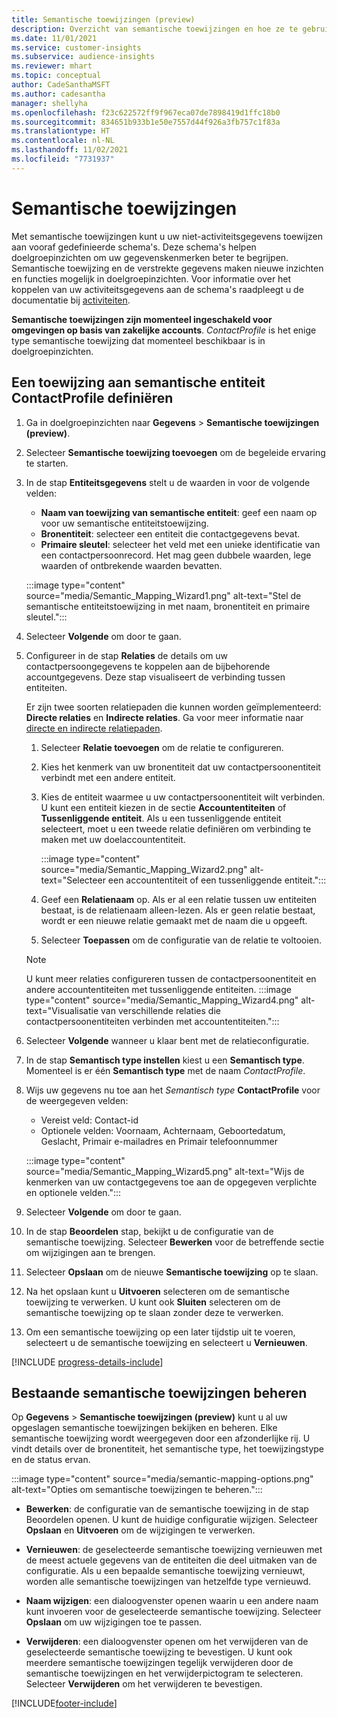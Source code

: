 ```yaml
---
title: Semantische toewijzingen (preview)
description: Overzicht van semantische toewijzingen en hoe ze te gebruiken.
ms.date: 11/01/2021
ms.service: customer-insights
ms.subservice: audience-insights
ms.reviewer: mhart
ms.topic: conceptual
author: CadeSanthaMSFT
ms.author: cadesantha
manager: shellyha
ms.openlocfilehash: f23c622572ff9f967eca07de7898419d1ffc18b0
ms.sourcegitcommit: 834651b933b1e50e7557d44f926a3fb757c1f83a
ms.translationtype: HT
ms.contentlocale: nl-NL
ms.lasthandoff: 11/02/2021
ms.locfileid: "7731937"
---
```

# <a name="semantic-mappings"></a>Semantische toewijzingen

Met semantische toewijzingen kunt u uw niet-activiteitsgegevens toewijzen aan vooraf gedefinieerde schema's. Deze schema's helpen doelgroepinzichten om uw gegevenskenmerken beter te begrijpen. Semantische toewijzing en de verstrekte gegevens maken nieuwe inzichten en functies mogelijk in doelgroepinzichten. Voor informatie over het koppelen van uw activiteitsgegevens aan de schema's raadpleegt u de documentatie bij [activiteiten](activities.md).

**Semantische toewijzingen zijn momenteel ingeschakeld voor omgevingen op basis van zakelijke accounts**. *ContactProfile* is het enige type semantische toewijzing dat momenteel beschikbaar is in doelgroepinzichten.

## <a name="define-a-contactprofile-semantic-entity-mapping"></a>Een toewijzing aan semantische entiteit ContactProfile definiëren

1. Ga in doelgroepinzichten naar **Gegevens** > **Semantische toewijzingen (preview)**.

1. Selecteer **Semantische toewijzing toevoegen** om de begeleide ervaring te starten.

1. In de stap **Entiteitsgegevens** stelt u de waarden in voor de volgende velden:

   - **Naam van toewijzing van semantische entiteit**: geef een naam op voor uw semantische entiteitstoewijzing.
   - **Bronentiteit**: selecteer een entiteit die contactgegevens bevat.
   - **Primaire sleutel**: selecteer het veld met een unieke identificatie van een contactpersoonrecord. Het mag geen dubbele waarden, lege waarden of ontbrekende waarden bevatten.

   :::image type="content" source="media/Semantic_Mapping_Wizard1.png" alt-text="Stel de semantische entiteitstoewijzing in met naam, bronentiteit en primaire sleutel.":::

1. Selecteer **Volgende** om door te gaan.

1. Configureer in de stap **Relaties** de details om uw contactpersoongegevens te koppelen aan de bijbehorende accountgegevens. Deze stap visualiseert de verbinding tussen entiteiten.  

   Er zijn twee soorten relatiepaden die kunnen worden geïmplementeerd: **Directe relaties** en **Indirecte relaties**. Ga voor meer informatie naar [directe en indirecte relatiepaden](relationships.md#relationship-paths).

   1. Selecteer **Relatie toevoegen** om de relatie te configureren.
   1. Kies het kenmerk van uw bronentiteit dat uw contactpersoonentiteit verbindt met een andere entiteit.
   1. Kies de entiteit waarmee u uw contactpersoonentiteit wilt verbinden. U kunt een entiteit kiezen in de sectie **Accountentiteiten** of **Tussenliggende entiteit**. Als u een tussenliggende entiteit selecteert, moet u een tweede relatie definiëren om verbinding te maken met uw doelaccountentiteit.

      :::image type="content" source="media/Semantic_Mapping_Wizard2.png" alt-text="Selecteer een accountentiteit of een tussenliggende entiteit.":::

   1. Geef een **Relatienaam** op. Als er al een relatie tussen uw entiteiten bestaat, is de relatienaam alleen-lezen. Als er geen relatie bestaat, wordt er een nieuwe relatie gemaakt met de naam die u opgeeft.
   1. Selecteer **Toepassen** om de configuratie van de relatie te voltooien.

   > [!NOTE]
   > U kunt meer relaties configureren tussen de contactpersoonentiteit en andere accountentiteiten met tussenliggende entiteiten.
   >  :::image type="content" source="media/Semantic_Mapping_Wizard4.png" alt-text="Visualisatie van verschillende relaties die contactpersoonentiteiten verbinden met accountentiteiten.":::

1. Selecteer **Volgende** wanneer u klaar bent met de relatieconfiguratie.

1. In de stap **Semantisch type instellen** kiest u een **Semantisch type**. Momenteel is er één **Semantisch type** met de naam *ContactProfile*.

1. Wijs uw gegevens nu toe aan het *Semantisch type* **ContactProfile** voor de weergegeven velden:
   - Vereist veld: Contact-id
   - Optionele velden: Voornaam, Achternaam, Geboortedatum, Geslacht, Primair e-mailadres en Primair telefoonnummer

   :::image type="content" source="media/Semantic_Mapping_Wizard5.png" alt-text="Wijs de kenmerken van uw contactgegevens toe aan de opgegeven verplichte en optionele velden.":::

1. Selecteer **Volgende** om door te gaan.

1. In de stap **Beoordelen** stap, bekijkt u de configuratie van de semantische toewijzing. Selecteer **Bewerken** voor de betreffende sectie om wijzigingen aan te brengen.

1. Selecteer **Opslaan** om de nieuwe **Semantische toewijzing** op te slaan.

1. Na het opslaan kunt u **Uitvoeren** selecteren om de semantische toewijzing te verwerken. U kunt ook **Sluiten** selecteren om de semantische toewijzing op te slaan zonder deze te verwerken.

1. Om een semantische toewijzing op een later tijdstip uit te voeren, selecteert u de semantische toewijzing en selecteert u **Vernieuwen**.

[!INCLUDE [progress-details-include](../includes/progress-details-pane.md)]

## <a name="manage-existing-semantic-mappings"></a>Bestaande semantische toewijzingen beheren

Op **Gegevens** > **Semantische toewijzingen (preview)** kunt u al uw opgeslagen semantische toewijzingen bekijken en beheren. Elke semantische toewijzing wordt weergegeven door een afzonderlijke rij. U vindt details over de bronentiteit, het semantische type, het toewijzingstype en de status ervan.

:::image type="content" source="media/semantic-mapping-options.png" alt-text="Opties om semantische toewijzingen te beheren.":::

- **Bewerken**: de configuratie van de semantische toewijzing in de stap Beoordelen openen. U kunt de huidige configuratie wijzigen. Selecteer **Opslaan** en **Uitvoeren** om de wijzigingen te verwerken.

- **Vernieuwen**: de geselecteerde semantische toewijzing vernieuwen met de meest actuele gegevens van de entiteiten die deel uitmaken van de configuratie. Als u een bepaalde semantische toewijzing vernieuwt, worden alle semantische toewijzingen van hetzelfde type vernieuwd.

- **Naam wijzigen**: een dialoogvenster openen waarin u een andere naam kunt invoeren voor de geselecteerde semantische toewijzing. Selecteer **Opslaan** om uw wijzigingen toe te passen.

- **Verwijderen**: een dialoogvenster openen om het verwijderen van de geselecteerde semantische toewijzing te bevestigen. U kunt ook meerdere semantische toewijzingen tegelijk verwijderen door de semantische toewijzingen en het verwijderpictogram te selecteren. Selecteer **Verwijderen** om het verwijderen te bevestigen.


[!INCLUDE[footer-include](../includes/footer-banner.md)]
